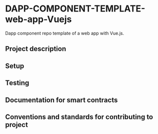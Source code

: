 # DAPP-COMPONENT-TEMPLATE-web-app-Vuejs
Dapp component repo template of a web app with Vue.js.

## Project description

## Setup

## Testing

## Documentation for smart contracts

## Conventions and standards for contributing to project